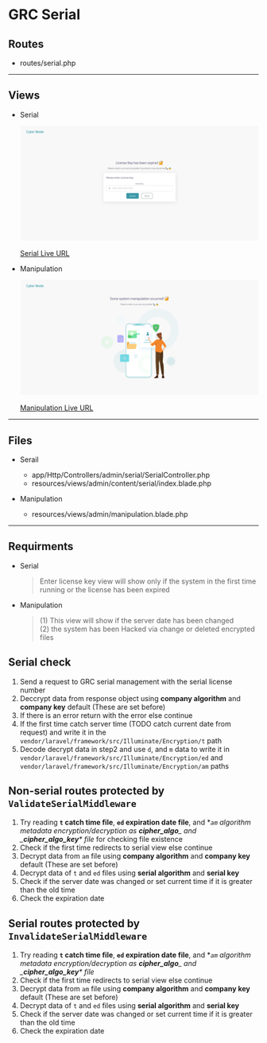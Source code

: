 # GRC Serial

## Routes

- routes/serial.php

---

## Views

- Serial

    ![Figure 1-1](/__OOAD/module_notes/serial/GRC_enter_manipulation.png "Figure 1-1")

    [Serial Live URL](https://advancedcontrols.sa/grc/public/serial)

- Manipulation

    ![Figure 1-2](/__OOAD/module_notes/serial/GRC_manipulation.png "Figure 1-2")

    [Manipulation Live URL](https://advancedcontrols.sa/grc/public/manipulation)

---

## Files

- Serail

    - app/Http/Controllers/admin/serial/SerialController.php
    - resources/views/admin/content/serial/index.blade.php

- Manipulation
    - resources/views/admin/manipulation.blade.php

---
## Requirments

- Serial

    > Enter license key view will show only if the system in the first time running or the license has been expired

- Manipulation

    > (1) This view will show if the server date has been changed
    > <br> (2) the system has been Hacked via change or deleted encrypted files

## Serial check

1. Send a request to GRC serial management with the serial license number
2. Deccrypt data from response object using **company algorithm** and **company key** default (These are set before)
3. If there is an error return with the error else continue
4. If the first time catch server time (TODO catch current date from request) and write it in the `vendor/laravel/framework/src/Illuminate/Encryption/t` path
5. Decode decrypt data in step2 and use `d`, and `m` data to write it in `vendor/laravel/framework/src/Illuminate/Encryption/ed` and `vendor/laravel/framework/src/Illuminate/Encryption/am` paths

## Non-serial routes protected by `ValidateSerialMiddleware`

1. Try reading **`t` catch time file**, **`ed` expiration date file**, and **`am` algorithm metadata encryption/decryption as ***cipher_algo**_ and _**cipher_algo_key**\* file** for checking file existence
2. Check if the first time redirects to serial view else continue
3. Decrypt data from `am` file using **company algorithm** and **company key** default (These are set before)
4. Decrypt data of `t` and `ed` files using **serial algorithm** and **serial key**
5. Check if the server date was changed or set current time if  it is greater than the old time
6. Check the expiration date

## Serial routes protected by `InvalidateSerialMiddleware`

1. Try reading **`t` catch time file**, **`ed` expiration date file**, and **`am` algorithm metadata encryption/decryption as ***cipher_algo**_ and _**cipher_algo_key**\* file**
2. Check if the first time redirects to serial view else continue
3. Decrypt data from `am` file using **company algorithm** and **company key** default (These are set before)
4. Decrypt data of `t` and `ed` files using **serial algorithm** and **serial key**
5. Check if the server date was changed or set current time if it is greater than the old time
6. Check the expiration date
